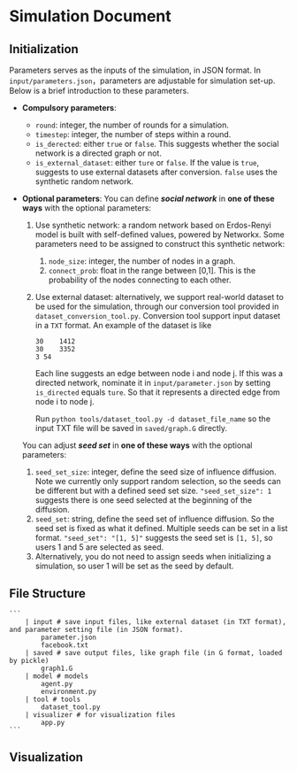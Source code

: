 # Simulation Document
## Initialization
Parameters serves as the inputs of the simulation, in JSON format. In `input/parameters.json`，parameters are adjustable for simulation set-up. Below is a brief introduction to these parameters.
- **Compulsory parameters**:
    - `round`: integer, the number of rounds for a simulation.
    - `timestep`: integer, the number of steps within a round.
    - `is_derected`: either `true` or `false`. This suggests whether the social network is a directed graph or not.
    - `is_external_dataset`: either `ture` or `false`. If the value is `true`, suggests to use external datasets after conversion. `false` uses the synthetic random network.
- **Optional parameters**:
    You can define ***social network*** in **one of these ways** with the optional parameters:
  1. Use synthetic network: a random network based on Erdos-Renyi model is built with self-defined values, powered by Networkx. Some parameters need to be assigned to construct this synthetic network:
     1. `node_size`: integer, the number of nodes in a graph.
     2. `connect_prob`: float in the range between [0,1]. This is the probability of the nodes connecting to each other. 
  2. Use external dataset: alternatively, we support real-world dataset to be used for the simulation, through our conversion tool provided in `dataset_conversion_tool.py`. 
     Conversion tool support input dataset in a `TXT` format. An example of the dataset is like
      ```
      30	1412
      30	3352
      3	54
      ```
      Each line suggests an edge between node i and node j. If this was a directed network, nominate it in `input/parameter.json` by setting `is_directed` equals `ture`. So that it represents a directed edge from node i to node j.
      
      Run `python tools/dataset_tool.py -d dataset_file_name` so the input TXT file will be saved in `saved/graph.G` directly.

    You can adjust ***seed set*** in **one of these ways** with the optional parameters:
  1. `seed_set_size`: integer, define the seed size of influence diffusion. Note we currently only support random selection, so the seeds can be different but with a defined seed set size. `"seed_set_size": 1` suggests there is one seed selected at the beginning of the diffusion.
  2. `seed_set`: string, define the seed set of influence diffusion. So the seed set is fixed as what it defined. Multiple seeds can be set in a list format. `"seed_set": "[1, 5]"` suggests the seed set is `[1, 5]`, so users 1 and 5 are selected as seed.
  3. Alternatively, you do not need to assign seeds when initializing a simulation, so user 1 will be set as the seed by default.
## File Structure
    ```
        | input # save input files, like external dataset (in TXT format), and parameter setting file (in JSON format).
            parameter.json
            facebook.txt
        | saved # save output files, like graph file (in G format, loaded by pickle)
            graph1.G
        | model # models
            agent.py
            environment.py
        | tool # tools
            dataset_tool.py
        | visualizer # for visualization files
            app.py
    ```
## Visualization